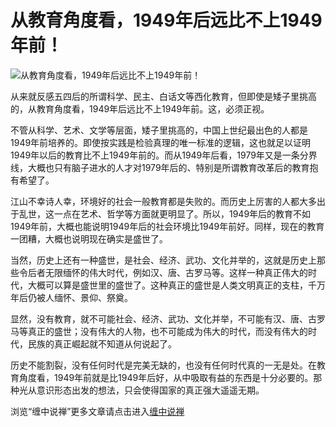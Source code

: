 从教育角度看，1949年后远比不上1949年前！
====








![从教育角度看，1949年后远比不上1949年前！](http://simg.sinajs.cn/blog7style/images/common/sg_trans.gif)





从来就反感五四后的所谓科学、民主、白话文等西化教育，但即使是矮子里挑高的，从教育角度看，1949年后远比不上1949年前。这，必须正视。

不管从科学、艺术、文学等层面，矮子里挑高的，中国上世纪最出色的人都是1949年前培养的。即使按实践是检验真理的唯一标准的逻辑，这也就足以证明1949年以后的教育比不上1949年前的。而从1949年后看，1979年又是一条分界线，大概也只有脑子进水的人才对1979年后的、特别是所谓教育改革后的教育抱有希望了。

江山不幸诗人幸，环境好的社会一般教育都是失败的。而历史上厉害的人都大多出于乱世，这一点在艺术、哲学等方面就更明显了。所以，1949年后的教育不如1949年前，大概也能说明1949年后的社会环境比1949年前好。同样，现在的教育一团糟，大概也说明现在确实是盛世了。

当然，历史上还有一种盛世，是社会、经济、武功、文化并举的，这就是历史上那些令后者无限缅怀的伟大时代，例如汉、唐、古罗马等。这样一种真正伟大的时代，大概可以算是盛世里的盛世了。这种真正的盛世是人类文明真正的支柱，千万年后仍被人缅怀、景仰、祭奠。

显然，没有教育，就不可能社会、经济、武功、文化并举，不可能有汉、唐、古罗马等真正的盛世；没有伟大的人物，也不可能成为伟大的时代，而没有伟大的时代，民族的真正崛起就不知道从何说起了。

历史不能割裂，没有任何时代是完美无缺的，也没有任何时代真的一无是处。在教育角度看，1949年前就是比1949年后好，从中吸取有益的东西是十分必要的。那种光从意识形态出发的想法，只会使得国家的真正强大遥遥无期。







浏览“缠中说禅”更多文章请点击进入[缠中说禅](http://blog.sina.com.cn/m/chzhshch)












